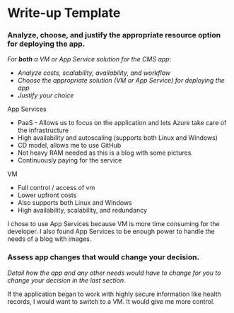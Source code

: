 # Write-up Template

### Analyze, choose, and justify the appropriate resource option for deploying the app.

*For **both** a VM or App Service solution for the CMS app:*
- *Analyze costs, scalability, availability, and workflow*
- *Choose the appropriate solution (VM or App Service) for deploying the app*
- *Justify your choice*

App Services
- PaaS - Allows us to focus on the application and lets Azure take care of the infrastructure
- High availability and autoscaling (supports both Linux and Windows)
- CD model, allows me to use GitHub
- Not heavy RAM needed as this is a blog with some pictures.
- Continuously paying for the service

VM
- Full control / access of vm
- Lower upfront costs
- Also supports both Linux and Windows
- High availability, scalability, and redundancy

I chose to use App Services because VM is more time consuming for the developer. I also found
App Services to be enough power to handle the needs of a blog with images.

### Assess app changes that would change your decision.

*Detail how the app and any other needs would have to change for you to change your decision in the last section.* 

If the application began to work with highly secure information like health records, I would want to switch to 
a VM. It would give me more control.